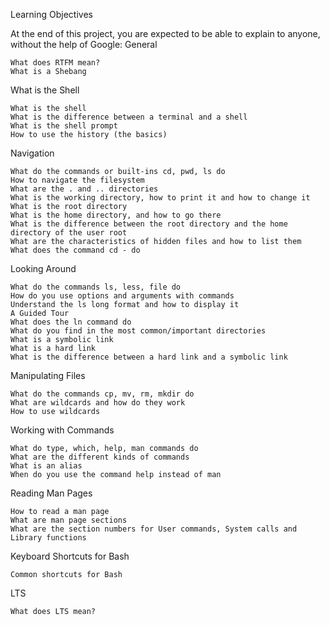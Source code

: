 Learning Objectives

At the end of this project, you are expected to be able to explain to anyone, without the help of Google:
General

    What does RTFM mean?
    What is a Shebang

What is the Shell

    What is the shell
    What is the difference between a terminal and a shell
    What is the shell prompt
    How to use the history (the basics)

Navigation

    What do the commands or built-ins cd, pwd, ls do
    How to navigate the filesystem
    What are the . and .. directories
    What is the working directory, how to print it and how to change it
    What is the root directory
    What is the home directory, and how to go there
    What is the difference between the root directory and the home directory of the user root
    What are the characteristics of hidden files and how to list them
    What does the command cd - do

Looking Around

    What do the commands ls, less, file do
    How do you use options and arguments with commands
    Understand the ls long format and how to display it
    A Guided Tour
    What does the ln command do
    What do you find in the most common/important directories
    What is a symbolic link
    What is a hard link
    What is the difference between a hard link and a symbolic link

Manipulating Files

    What do the commands cp, mv, rm, mkdir do
    What are wildcards and how do they work
    How to use wildcards

Working with Commands

    What do type, which, help, man commands do
    What are the different kinds of commands
    What is an alias
    When do you use the command help instead of man

Reading Man Pages

    How to read a man page
    What are man page sections
    What are the section numbers for User commands, System calls and Library functions

Keyboard Shortcuts for Bash

    Common shortcuts for Bash

LTS

    What does LTS mean?


